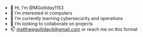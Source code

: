 - 👋 Hi, I’m @MGolliday1153
- 👀 I’m interested in computers 
- 🌱 I’m currently learning cybersecurity and operations
- 💞️ I’m looking to collaborate on projects
- 📫 matthewgolliday4@gmail.com or reach me on this format

<!---
MGolliday1153/MGolliday1153 is a ✨ special ✨ repository because its `README.md` (this file) appears on your GitHub profile.
You can click the Preview link to take a look at your changes.
--->
